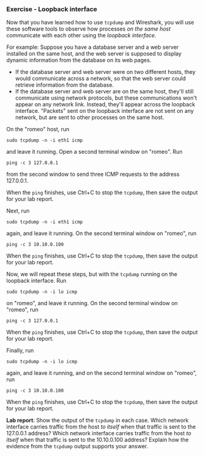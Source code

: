 ### Exercise - Loopback interface

Now that you have learned how to use `tcpdump` and Wireshark, you will use these software tools to observe how processes *on the same host* communicate with each other using the *loopback interface*. 

For example: Suppose you have a database server and a web server installed on the same host, and the web server is supposed to display dynamic information from the database on its web pages.

* If the database server and web server were on two different hosts, they would communicate across a network, so that the web server could retrieve information from the database.
* If the database server and web server are on the same host, they'll still communicate using network protocols, but these communications won't appear on any network link. Instead, they'll appear across the loopback interface. "Packets" sent on the loopback interface are not sent on any network, but are sent to other processes on the same host.



On the "romeo" host, run

```
sudo tcpdump -n -i eth1 icmp
```

and leave it running. Open a second terminal window on "romeo". Run

```
ping -c 3 127.0.0.1
```

from the second window to send three ICMP requests to the address 127.0.0.1.

When the `ping` finishes, use Ctrl+C to stop the `tcpdump`, then save the output for your lab report.

Next, run

```
sudo tcpdump -n -i eth1 icmp
```

again, and leave it running. On the second terminal window on "romeo", run

```
ping -c 3 10.10.0.100
```

When the `ping` finishes, use Ctrl+C to stop the `tcpdump`, then save the output for your lab report.

Now, we will repeat these steps, but with the `tcpdump` running on the loopback interface. Run

```
sudo tcpdump -n -i lo icmp
```

on "romeo", and leave it running. On the second terminal window on "romeo", run

```
ping -c 3 127.0.0.1
```

When the `ping` finishes, use Ctrl+C to stop the `tcpdump`, then save the output for your lab report.

Finally, run

```
sudo tcpdump -n -i lo icmp
```

again, and leave it running, and on the second terminal window on "romeo", run

```
ping -c 3 10.10.0.100
```

When the `ping` finishes, use Ctrl+C to stop the `tcpdump`, then save the output for your lab report.


**Lab report**: Show the output of the `tcpdump` in each case. Which network interface carries traffic from the host *to itself* when that traffic is sent to the 127.0.0.1 address? Which network interface carries traffic from the host *to itself* when that traffic is sent to the 10.10.0.100 address? Explain how the evidence from the `tcpdump` output supports your answer.
